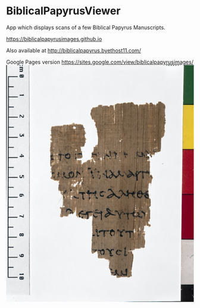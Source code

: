 # BiblicalPapyrusViewer
App which displays scans of a few Biblical Papyrus Manuscripts. 

https://biblicalpapyrusimages.github.io


Also available at http://biblicalpapyrus.byethost11.com/


Google Pages version https://sites.google.com/view/biblicalpapyrusimages/
![Alt text](p52/outfile-2_1.jpg?raw=true "Demo")

